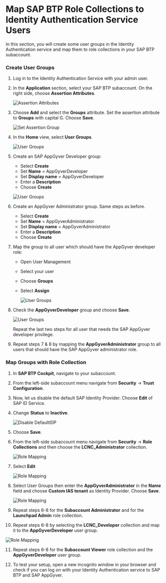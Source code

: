 # Map SAP BTP Role Collections to Identity Authentication Service Users

In this section, you will create some user groups in the Identity Authentication service and map them to role collections in your SAP BTP subaccount.

### Create User Groups

1. Log in to the Identity Authentication Service with your admin user.

2. In the **Application** section, select your SAP BTP subaccount. On the right side, choose **Assertion Attributes**.

   ![Assertion Attributes](./images/CustIDP-addAssertion.png)

3. Choose **Add** and select the **Groups** attribute. Set the assertion attribute to **Groups** with capital G. Choose **Save**.

   ![Set Assertion Group](./images/CustIDP-addGroupAssertion.png)

4. In the **Home** view, select **User Groups**.

   ![User Groups](./images/CustIDP-addGroups.png)

5. Create an SAP AppGyver Developer group:
    * Select **Create**
    * Set **Name** = AppGyverDeveloper
    * Set **Display name** = AppGyverDeveloper
    * Enter a **Description**
    * Choose **Create**

   ![User Groups](./images/CustIDP-addGroups2.png)

6.  Create an AppGyver Administrator group. Same steps as before.
     * Select **Create**
     * Set **Name** = AppGyverAdministrator
     * Set **Display name** = AppGyverAdministrator
     * Enter a **Description**
     * Choose **Create**

7.  Map the group to all user which should have the AppGyver developer role:
    * Open User Management
    * Select your user
    * Choose **Groups**
    * Select **Assign**

      ![User Groups](./images/CustIDP-assertGroup.png)

8. Check the **AppGyverDeveloper** group and choose **Save**.

   ![User Groups](./images/CustIDP-assertGroup2.png)

    Repeat the last two steps for all user that needs the SAP AppGyver developer privilege.

9. Repeat steps 7 & 8 by mapping the **AppGyverAdministrator** group to all users that should have the SAP AppGyver administrator role.


### Map Groups with Role Collection

1. In **SAP BTP Cockpit**, navigate to your subaccount.

2. From the left-side subaccount menu navigate from **Security** &rarr; **Trust Configuration**.

3. Now, let us disable the default SAP Identity Provider. Choose **Edit** of SAP ID Service.

4. Change **Status** to **Inactive**.

    ![Disable DefaultIDP](./images/CustIDP-disableDefaultIDP.png)

5. Choose **Save**.

6. From the left-side subaccount menu navigate from **Security** &rarr; **Role Collections** and then choose the **LCNC\_Administrator** collection.

   ![Role Mapping](./images/CustIDP_RoleMapping1a.png)

7. Select **Edit**

   ![Role Mapping](./images/CustIDP_RoleMapping2a.png)

8. Select User Groups then enter the **AppGyverAdministrator** in the **Name** field and choose **Custom IAS tenant** as Identity Provider. Choose **Save**.

   ![Role Mapping](./images/CustIDP_RoleMapping3a.png)

9.  Repeat steps 6-8 for the **Subaccount Administrator** and for the **Launchpad Admin** role collection.

10. Repeat steps 6-8 by selecting the **LCNC\_Developer** collection and map it to the **AppGyverDeveloper** user group.

   ![Role Mapping](./images/CustIDP_RoleMapping4a.png)

11. Repeat steps 6-8 for the **Subaccount Viewer** role collection and the **AppGyverDeveloper** user group.

12. To test your setup, open a new incognito window in your browser and check if you can log on with your Identity Authentication service to SAP BTP and SAP AppGyver.